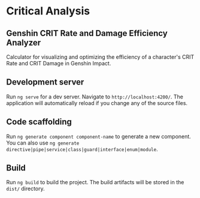 # Critical Analysis

## Genshin CRIT Rate and Damage Efficiency Analyzer

Calculator for visualizing and optimizing the efficiency of a character's CRIT Rate and CRIT Damage in Genshin Impact.

## Development server

Run `ng serve` for a dev server. Navigate to `http://localhost:4200/`. The application will automatically reload if you change any of the source files.

## Code scaffolding

Run `ng generate component component-name` to generate a new component. You can also use `ng generate directive|pipe|service|class|guard|interface|enum|module`.

## Build

Run `ng build` to build the project. The build artifacts will be stored in the `dist/` directory.
